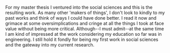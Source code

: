 For my master thesis I ventured into the social sciences and this is the resulting work.
As many other 'makers of things', I don't look to kindly to my past works and think of ways I could have done better. I read it now and grimace at some oversimplications and cringe at all the things I took at face value without being more critical. Although--I must admit--at the same time I am kind of impressed at the work considering my education so far was in engineering. I still hold it fondly for being my first work in social sciences and the gateway into my current research.
